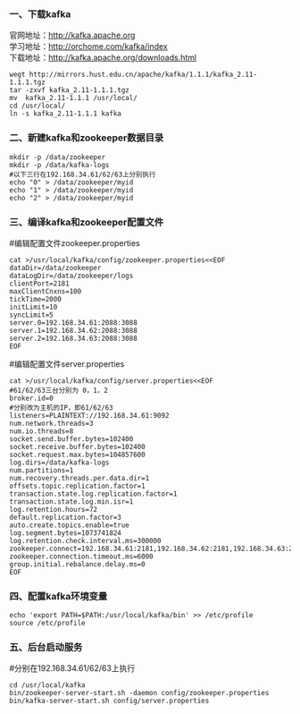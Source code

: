 ### 一、下载kafka
官网地址：http://kafka.apache.org<br>
学习地址：http://orchome.com/kafka/index<br>
下载地址：http://kafka.apache.org/downloads.html<br>
```shell
wegt http://mirrors.hust.edu.cn/apache/kafka/1.1.1/kafka_2.11-1.1.1.tgz
tar -zxvf kafka_2.11-1.1.1.tgz
mv  kafka_2.11-1.1.1 /usr/local/
cd /usr/local/
ln -s kafka_2.11-1.1.1 kafka
```
### 二、新建kafka和zookeeper数据目录
```shell
mkdir -p /data/zookeeper
mkdir -p /data/kafka-logs
#以下三行在192.168.34.61/62/63上分别执行
echo "0" > /data/zookeeper/myid
echo "1" > /data/zookeeper/myid
echo "2" > /data/zookeeper/myid
```
### 三、编译kafka和zookeeper配置文件

#编辑配置文件zookeeper.properties
```shell
cat >/usr/local/kafka/config/zookeeper.properties<<EOF
dataDir=/data/zookeeper
dataLogDir=/data/zookeeper/logs
clientPort=2181
maxClientCnxns=100
tickTime=2000
initLimit=10
syncLimit=5
server.0=192.168.34.61:2088:3088
server.1=192.168.34.62:2088:3088
server.2=192.168.34.63:2088:3088
EOF
```
#编辑配置文件server.properties
```shell
cat >/usr/local/kafka/config/server.properties<<EOF
#61/62/63三台分别为 0，1，2
broker.id=0
#分别改为主机的IP，即61/62/63
listeners=PLAINTEXT://192.168.34.61:9092  
num.network.threads=3
num.io.threads=8
socket.send.buffer.bytes=102400
socket.receive.buffer.bytes=102400
socket.request.max.bytes=104857600
log.dirs=/data/kafka-logs
num.partitions=1
num.recovery.threads.per.data.dir=1
offsets.topic.replication.factor=1
transaction.state.log.replication.factor=1
transaction.state.log.min.isr=1
log.retention.hours=72
default.replication.factor=3
auto.create.topics.enable=true
log.segment.bytes=1073741824
log.retention.check.interval.ms=300000
zookeeper.connect=192.168.34.61:2181,192.168.34.62:2181,192.168.34.63:2181
zookeeper.connection.timeout.ms=6000
group.initial.rebalance.delay.ms=0
EOF
```
### 四、配置kafka环境变量
```shell
echo 'export PATH=$PATH:/usr/local/kafka/bin' >> /etc/profile
source /etc/profile
```
### 五、后台启动服务
#分别在192.168.34.61/62/63上执行
```shell
cd /usr/local/kafka
bin/zookeeper-server-start.sh -daemon config/zookeeper.properties
bin/kafka-server-start.sh config/server.properties
```
